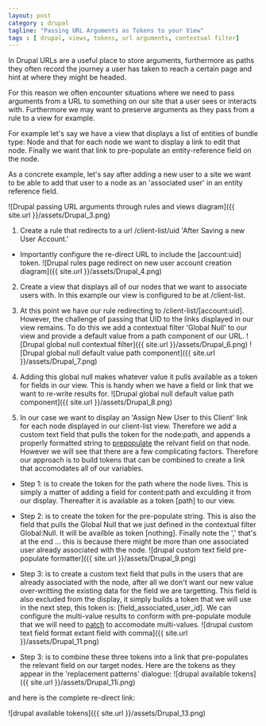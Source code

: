 ```yaml
---
layout: post
category : drupal
tagline: "Passing URL Arguments as Tokens to your View"
tags : [ drupal, views, tokens, url arguments, contextual filter]
---
```


In Drupal URLs are a useful place to store arguments, furthermore as paths they often record the journey a user has taken to reach a certain page and hint at where they might be headed.

For this reason we often encounter situations where we need to pass arguments from a URL to something on our site that a user sees or interacts with. Furthermore we may want to preserve arguments as they pass from a rule to a view for example. 

For example let's say we have a view that displays a list of entities of bundle type: Node and that for each node we want to display a link to edit that node. Finally we want that link to pre-populate an entity-reference field on the node. 

As a concrete example, let's say after adding a new user to a site we want to be able to add that user to a node as an 'associated user' in an entity reference field.


![Drupal passing URL arguments through rules and views diagram]({{ site.url }}/assets/Drupal_3.png)


1. Create a rule that redirects to a url /client-list/uid 'After Saving a new User Account.'
  * Importantly configure the re-direct URL to include the [account:uid] token.
![Drupal rules page redirect on new user account creation diagram]({{ site.url }}/assets/Drupal_4.png)

2. Create a view that displays all of our nodes that we want to associate users with. In this example our view is configured to be at /client-list.

3. At this point we have our rule redirecting to /client-list/[account:uid]. However, the challenge of passing that UID to the links displayed in our view remains. To do this we add a contextual filter 'Global Null' to our view and provide a default value from a path component of our URL.
![Drupal global null contextual filter]({{ site.url }}/assets/Drupal_6.png)
![Drupal global null default value path component]({{ site.url }}/assets/Drupal_7.png)

4. Adding this global null makes whatever value it pulls available as a token for fields in our view. This is handy when we have a field or link that we want to re-write results for.
![Drupal global null default value path component]({{ site.url }}/assets/Drupal_8.png)

5. In our case we want to display an 'Assign New User to this Client' link for each node displayed in our client-list view. Therefore we add a custom text field that pulls the token for the node:path, and appends a properly formatted string to [prepopulate](https://www.drupal.org/project/prepopulate) the relvant field on that node. However we will see that there are a few complicating factors. Therefore our approach is to build tokens that can be combined to create a link that accomodates all of our variables.
  * Step 1: is to create the token for the path where the node lives. This is simply a matter of adding a field for content:path and exculding it from our display. Thereafter it is available as a token [path] to our view.
  * Step 2: is to create the token for the pre-populate string. This is also the field that pulls the Global Null that we just defined in the contextual filter Global:Null. It will be availble as token [nothing].
Finally note the ',' that's at the end ... this is because there might be more than one associated user already associated with the node.
![drupal custom text field pre-populate formatter]({{ site.url }}/assets/Drupal_9.png)

  * Step 3: is to create a custom text field that pulls in the users that are already associated with the node, after all we don't want our new value over-writting the existing data for the field we are targetting. This field is also excluded from the display, it simply builds a token that we will use in the next step, this token is: [field_associated_user_id]. We can configure the multi-value results to conform with pre-populate module that we will need to [patch](https://www.drupal.org/node/1468024) to accomodate multi-values.
![drupal custom text field format extant field with comma]({{ site.url }}/assets/Drupal_11.png)
  * Step 3: is to combine these three tokens into a link that pre-populates the relevant field on our target nodes. Here are the tokens as they appear in the 'replacement patterns' dialogue:
![drupal available tokens]({{ site.url }}/assets/Drupal_11i.png)

and here is the complete re-direct link:

![drupal available tokens]({{ site.url }}/assets/Drupal_13.png)


